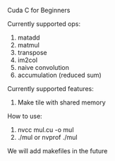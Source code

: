 Cuda C for Beginners

Currently supported ops:
1. matadd 
2. matmul
3. transpose
4. im2col
5. naive convolution
6. accumulation (reduced sum)

Currently supported features:
1. Make tile with shared memory


How to use:
1. nvcc mul.cu -o mul
2. ./mul or nvprof ./mul

We will add makefiles in the future
